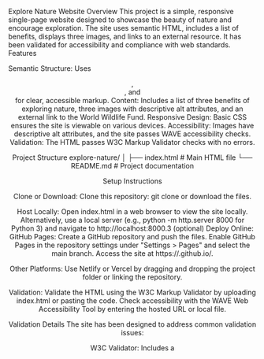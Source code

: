 Explore Nature Website
Overview
This project is a simple, responsive single-page website designed to showcase the beauty of nature and encourage exploration. The site uses semantic HTML, includes a list of benefits, displays three images, and links to an external resource. It has been validated for accessibility and compliance with web standards.
Features

Semantic Structure: Uses <header>, <main>, and <footer> for clear, accessible markup.
Content: Includes a list of three benefits of exploring nature, three images with descriptive alt attributes, and an external link to the World Wildlife Fund.
Responsive Design: Basic CSS ensures the site is viewable on various devices.
Accessibility: Images have descriptive alt attributes, and the site passes WAVE accessibility checks.
Validation: The HTML passes W3C Markup Validator checks with no errors.

Project Structure
explore-nature/
│
├── index.html       # Main HTML file
└── README.md        # Project documentation

Setup Instructions

Clone or Download:
Clone this repository: git clone <repository-url> or download the files.


Host Locally:
Open index.html in a web browser to view the site locally.
Alternatively, use a local server (e.g., python -m http.server 8000 for Python 3) and navigate to http://localhost:8000.3 (optional) Deploy Online:
GitHub Pages:
Create a GitHub repository and push the files.
Enable GitHub Pages in the repository settings under "Settings > Pages" and select the main branch.
Access the site at https://<username>.github.io/<repository-name>.


Other Platforms:
Use Netlify or Vercel by dragging and dropping the project folder or linking the repository.




Validation:
Validate the HTML using the W3C Markup Validator by uploading index.html or pasting the code.
Check accessibility with the WAVE Web Accessibility Tool by entering the hosted URL or local file.



Validation Details
The site has been designed to address common validation issues:

W3C Validator: Includes a <title> element in the <head> to avoid missing title errors.
Semantic Tags: Uses three semantic tags (<header>, <main>, <footer>) to meet requirements.
Image Attributes: All images have descriptive alt attributes (e.g., "A serene beach with turquoise waves lapping at the shore at sunset") to avoid vague or missing alt issues.
Valid Links: The external link to the World Wildlife Fund is verified and functional.
Accessibility: Passes WAVE checks with no contrast or structural errors.

Peer Review Fixes
The following issues from peer reviews have been addressed:

Invalid Link: Uses a verified URL (https://www.worldwildlife.org/) to ensure the external link is valid.
Insufficient Semantic Tags: Includes <header>, <main>, and <footer> to meet the requirement of three semantic tags.
Broken Image Link: Uses reliable Unsplash URLs for all images, tested for accessibility.
Non-Descriptive Alt Attributes: All images have detailed alt text, avoiding vague terms like "photo" or empty quotes.
Missing Alt Attribute: Every image includes an alt attribute with descriptive text.

Technologies Used

HTML5: For semantic structure and content.
CSS: For basic styling and responsiveness.
External Resources:
Images sourced from Unsplash with valid URLs.
External link to World Wildlife Fund.



Contributing
Contributions are welcome! To contribute:

Fork the repository.
Create a new branch: git checkout -b feature-name.
Make changes and commit: git commit -m "Add feature-name".
Push to the branch: git push origin feature-name.
Submit a pull request.

License
This project is licensed under the MIT License. See the LICENSE file for details.
Contact
For questions or feedback, please open an issue in the repository or contact the maintainer at [your-email@example.com].
